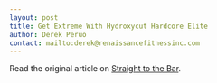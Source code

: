 ```yaml
---
layout: post
title: Get Extreme With Hydroxycut Hardcore Elite
author: Derek Peruo
contact: mailto:derek@renaissancefitnessinc.com
---
```

Read the original article on [Straight to the Bar][].

[Straight to the Bar]: http://straighttothebar.com/articles/2012/09/get_extreme_with_hydroxycut_hardcore_elite/


